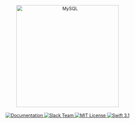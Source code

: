 <p align="center">
    <img src="https://cloud.githubusercontent.com/assets/1342803/24704008/10d9e7de-1a06-11e7-855b-af4a079ba6b5.png" width="320" alt="MySQL">
    <br>
    <br>
    <a href="https://docs.vapor.codes/mysql/package/">
        <img src="http://img.shields.io/badge/read_the-docs-92A8D1.svg" alt="Documentation">
    </a>
    <a href="http://vapor.team">
        <img src="http://vapor.team/badge.svg" alt="Slack Team">
    </a>
    <a href="LICENSE">
        <img src="http://img.shields.io/badge/license-MIT-brightgreen.svg" alt="MIT License">
    </a>
    <a href="https://swift.org">
        <img src="http://img.shields.io/badge/swift-3.1-brightgreen.svg" alt="Swift 3.1">
    </a>
</p>
